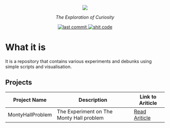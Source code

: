 <p align="center">
    <a href=""><img src="https://i.ibb.co/8gcnzG5/Think-Tank.png"></a>
</p>

<p align="center">
    <em>The Exploration of Curiosity</em>
</p>

<p align="center">
    <a href="">
      <img src="https://img.shields.io/github/last-commit/nat236919/ThinkTank" alt="last commit">
    </a>
    <a href="https://github.com/trekhleb/state-of-the-art-shitcode" target="_blank">
        <img src="https://img.shields.io/static/v1?label=State-of-the-art&message=Shitcode&color=7B5804" alt="shit code">
    </a>
</p>

# What it is

It is a repository that contains various experiments and debunks using simple scripts and visualisation.

## Projects

|  Project Name                |                       Description                              |                             Link to Ariticle                                  |
| ---------------------------- | -------------------------------------------------------------- | ----------------------------------------------------------------------------- |
| MontyHallProblem             | The Experiment on The Monty Hall problem                       | [Read Ariticle](https://nat236919.github.io/posts/2020/03/monty-hall-problem) |
